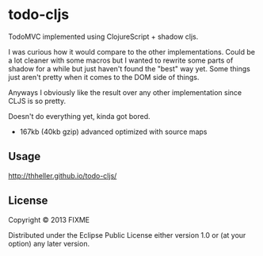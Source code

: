# todo-cljs

TodoMVC implemented using ClojureScript + shadow cljs.

I was curious how it would compare to the other implementations. Could be a lot cleaner with some macros but I wanted to rewrite some parts of shadow for a while but just haven't found the "best" way yet. Some things just aren't pretty when it comes to the DOM side of things.

Anyways I obviously like the result over any other implementation since CLJS is so pretty.

Doesn't do everything yet, kinda got bored.

- 167kb (40kb gzip) advanced optimized with source maps
 
## Usage

http://thheller.github.io/todo-cljs/

## License

Copyright © 2013 FIXME

Distributed under the Eclipse Public License either version 1.0 or (at
your option) any later version.
